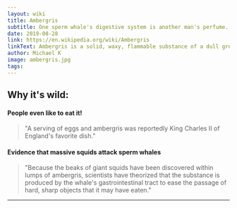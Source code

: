 ```yaml
---
layout: wiki
title: Ambergris
subtitle: One sperm whale's digestive system is another man's perfume.
date: 2019-08-28
link: https://en.wikipedia.org/wiki/Ambergris
linkText: Ambergris is a solid, waxy, flammable substance of a dull grey or blackish colour produced in the digestive system of sperm whales. Freshly produced ambergris has a marine, fecal odor.
author: Michael K
image: ambergris.jpg
tags:
---
```


## Why it's wild:
#### People even like to eat it!
> "A serving of eggs and ambergris was reportedly King Charles II of England's favorite dish."

#### Evidence that massive squids attack sperm whales
>   "Because the beaks of giant squids have been discovered within lumps of ambergris, scientists have theorized that the substance is produced by the whale's gastrointestinal tract to ease the passage of hard, sharp objects that it may have eaten."


---